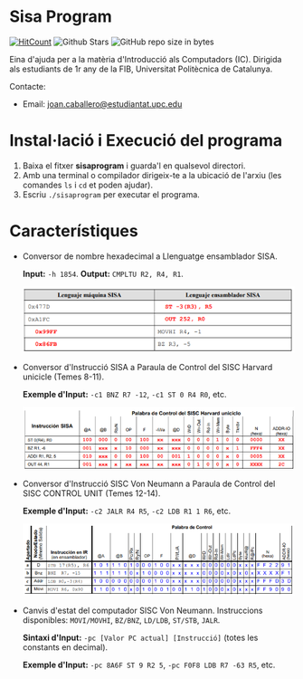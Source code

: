# Sisa Program
[![HitCount](http://hits.dwyl.com/JoanKnight11/SisaProgram.svg)](http://hits.dwyl.com/JoanKnight11/SisaProgram)
![Github Stars](https://githubbadges.com/star.svg?user=JoanKnight11&repo=SisaProgram&style=default&color=fff&background=000)
![GitHub repo size in bytes](https://img.shields.io/github/repo-size/JoanKnight11/SisaProgram.svg)

Eina d'ajuda per a la matèria d'Introducció als Computadors (IC).
Dirigida als estudiants de 1r any de la FIB, Universitat Politècnica de Catalunya.

Contacte:
* Email: joan.caballero@estudiantat.upc.edu

# Instal·lació i Execució del programa
1. Baixa el fitxer __sisaprogram__ i guarda'l en qualsevol directori.
2. Amb una terminal o compilador dirigeix-te a la ubicació de l'arxiu (les comandes `ls` i `cd` et poden ajudar).
3. Escriu `./sisaprogram` per executar el programa.

# Característiques
* Conversor de nombre hexadecimal a Llenguatge ensamblador SISA.

     **Input:** `-h 1854`. **Output:** `CMPLTU R2, R4, R1`.
     
     ![](Images/hexa_to_sisa.png)
     
* Conversor d'Instrucció SISA a Paraula de Control del SISC Harvard unicicle (Temes 8-11).

     **Exemple d'Input:** `-c1 BNZ R7 -12`, `-c1 ST 0 R4 R0`, etc.
     
     ![](Images/paraula_control_v1.png)

* Conversor d'Instrucció SISC Von Neumann a Paraula de Control del SISC CONTROL UNIT (Temes 12-14).

     **Exemple d'Input:** `-c2 JALR R4 R5`, `-c2 LDB R1 1 R6`, etc.
     
     ![](Images/paraula_control_v2.png)
     
* Canvis d'estat del computador SISC Von Neumann. Instruccions disponibles: `MOVI/MOVHI`, `BZ/BNZ`, `LD/LDB`, `ST/STB`, `JALR`.

     **Sintaxi d'Input:** `-pc [Valor PC actual] [Instrucció]` (totes les constants en decimal). 
    
     **Exemple d'Input:** `-pc 8A6F ST 9 R2 5`, `-pc F0F8 LDB R7 -63 R5`, etc.
